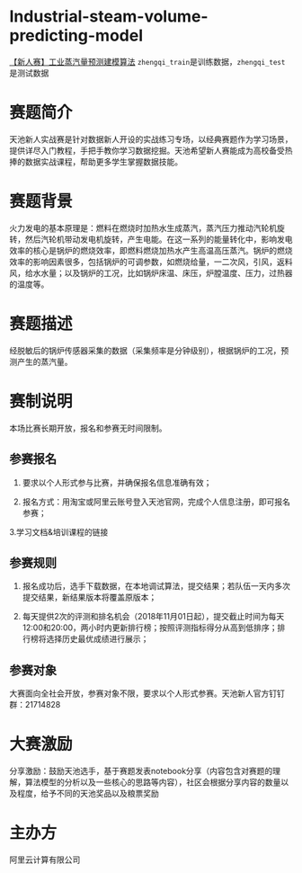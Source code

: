 # Industrial-steam-volume-predicting-model
[【新人赛】工业蒸汽量预测建模算法](https://tianchi.aliyun.com/competition/introduction.htm?spm=5176.100150.711.5.51dc2784WHCrlp&raceId=231693)
`zhengqi_train`是训练数据，`zhengqi_test`是测试数据

# 赛题简介

天池新人实战赛是针对数据新人开设的实战练习专场，以经典赛题作为学习场景，提供详尽入门教程，手把手教你学习数据挖掘。天池希望新人赛能成为高校备受热捧的数据实战课程，帮助更多学生掌握数据技能。


# 赛题背景

火力发电的基本原理是：燃料在燃烧时加热水生成蒸汽，蒸汽压力推动汽轮机旋转，然后汽轮机带动发电机旋转，产生电能。在这一系列的能量转化中，影响发电效率的核心是锅炉的燃烧效率，即燃料燃烧加热水产生高温高压蒸汽。锅炉的燃烧效率的影响因素很多，包括锅炉的可调参数，如燃烧给量，一二次风，引风，返料风，给水水量；以及锅炉的工况，比如锅炉床温、床压，炉膛温度、压力，过热器的温度等。

# 赛题描述

经脱敏后的锅炉传感器采集的数据（采集频率是分钟级别），根据锅炉的工况，预测产生的蒸汽量。


# 赛制说明

本场比赛长期开放，报名和参赛无时间限制。

## 参赛报名

1. 要求以个人形式参与比赛，并确保报名信息准确有效；

2. 报名方式：用淘宝或阿里云账号登入天池官网，完成个人信息注册，即可报名参赛；

3.学习文档&培训课程的链接 

## 参赛规则

1. 报名成功后，选手下载数据，在本地调试算法，提交结果；若队伍一天内多次提交结果，新结果版本将覆盖原版本；

2. 每天提供2次的评测和排名机会（2018年11月01日起），提交截止时间为每天12:00和20:00，两小时内更新排行榜；按照评测指标得分从高到低排序；排行榜将选择历史最优成绩进行展示；

## 参赛对象

大赛面向全社会开放，参赛对象不限，要求以个人形式参赛。天池新人官方钉钉群：21714828


# 大赛激励

分享激励：鼓励天池选手，基于赛题发表notebook分享（内容包含对赛题的理解，算法模型的分析以及一些核心的思路等内容），社区会根据分享内容的数量以及程度，给予不同的天池奖品以及粮票奖励               

# 主办方

阿里云计算有限公司
